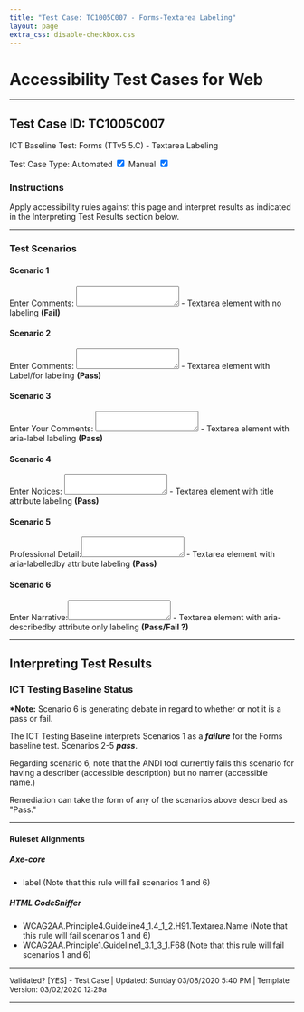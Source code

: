 ```yaml
---
title: "Test Case: TC1005C007 - Forms-Textarea Labeling"
layout: page
extra_css: disable-checkbox.css
---
```




<h1>Accessibility Test Cases for Web</h1>
<hr>
<!-- InstanceBeginEditable name="TestCaseName" -->
<h2>Test Case ID: TC1005C007</h2>
<p class="h2">ICT Baseline Test: Forms (TTv5 5.C) - Textarea Labeling</p>
<p class="h4">Test Case Type:
  <label for="tmpCBAuto">Automated</label>
  <input checked type="checkbox" name="tmpCBAuto" id="tmpCBAuto">
  <label for="tmpCBManual">Manual</label>
  <input checked type="checkbox" name="tmpCBManual" id="tmpCBManual">
</p>

<h3><strong>Instructions</strong></h3>
<p>Apply accessibility rules against this page and interpret results as indicated in the Interpreting Test Results section below.</p>
<!-- InstanceEndEditable -->
<hr>

<!--***** SCENARIOS *****-->
<h3>Test Scenarios</h3>
<h4> Scenario 1</h4>
<!-- InstanceBeginEditable name="TestCaseScenario" -->
<p>Enter Comments: <textarea ></textarea> - Textarea element with no labeling <strong>(Fail)</strong></p>

<h4>Scenario 2</h4>
<p><label for="lf2">Enter Comments</label>: <textarea id="lf2"></textarea> - Textarea element with Label/for labeling <strong>(Pass)</strong></p>
  
<h4>Scenario 3</h4>
<p>Enter Your Comments: <textarea aria-label="Enter Your Comments" ></textarea> - Textarea element with aria-label labeling <strong>(Pass)</strong></p>

<h4>Scenario 4</h4>
<p>Enter Notices: <textarea title="Enter Notices" ></textarea> - Textarea element with title attribute labeling <strong>(Pass)</strong></p>

<div style="display:none" id="lb4">Professional Detail</div>
<div style="display:none" id="lb5">Enter Narrative</div>

<h4>Scenario 5</h4>
<p>Professional Detail:<textarea aria-labelledby="lb4" name="textarea" ></textarea> - Textarea element with aria-labelledby attribute labeling <strong>(Pass)</strong></p>


<h4>Scenario 6</h4>
<p>Enter Narrative:<textarea aria-describedby="lb5"  name="textarea" ></textarea> 
- Textarea element with aria-describedby attribute only labeling <strong>(Pass/Fail ?)</strong></p>




<!-- InstanceEndEditable -->
<hr>

<!--***** INTERPRETING TEST RESULTS *****-->
<h2>Interpreting Test Results</h2>
<h3>ICT Testing Baseline Status</h3>
<!-- InstanceBeginEditable name="ResultsInterpretation" -->
<p><strong>*Note:</strong> Scenario 6 is generating debate in regard to whether or not it is a pass or fail.</p>
<p>The ICT Testing Baseline interprets Scenarios 1 as a <em><strong>failure</strong></em> for the Forms baseline test. Scenarios 2-5 <em><strong>pass</strong></em>. </p>
<p>Regarding scenario 6, note that the ANDI tool currently fails this scenario for having a describer (accessible description) but no namer (accessible name.) </p>
<p>Remediation can take the form of any of the scenarios above described as "Pass."</p>

<!-- InstanceEndEditable -->
<hr>

<!--***** RULESET ALIGNMENTS *****-->
<h4>Ruleset Alignments</h4>
<!-- InstanceBeginEditable name="RulesetAlignments" -->
<h5>Axe-core </h5>
<ul>
  <li> label (Note that this rule will fail scenarios 1 and 6)</li>
</ul>
<h5>HTML CodeSniffer</h5>
<ul>
  <li>WCAG2AA.Principle4.Guideline4_1.4_1_2.H91.Textarea.Name   (Note that this rule will fail scenarios 1 and 6)</li>
  <li>WCAG2AA.Principle1.Guideline1_3.1_3_1.F68 (Note that this rule will fail scenarios 1 and 6)</li>
</ul>

<!-- InstanceEndEditable -->


<!--***** FOOTER *****-->
<hr>
<p style="font-size:small">Validated? [<!-- InstanceBeginEditable name="Validation" -->YES<!-- InstanceEndEditable -->] - Test Case | Updated: <!-- #BeginDate format:fAm3a -->Sunday 03/08/2020 5:40 PM<!-- #EndDate --> | Template Version: 03/02/2020 12:29a</p>
<hr>


